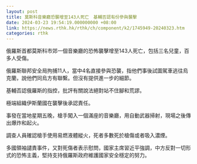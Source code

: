 ```yaml
---
layout: post
title: 莫斯科音樂廳恐襲增至143人死亡　基輔否認有份參與襲擊
date: 2024-03-23 19:54:19.000000000 +08:00
link: https://news.rthk.hk/rthk/ch/component/k2/1745949-20240323.htm
categories: rthk
---
```


俄羅斯首都莫斯科市郊一個音樂廳的恐怖襲擊增至143人死亡，包括三名兒童，百多人受傷。

俄羅斯聯邦安全局拘捕11人，當中4名直接參與恐襲，指他們事後試圖駕車逃往烏克蘭，說他們同烏方有聯繫。但沒有提供進一步的細節。

基輔否認俄羅斯的指控，批評有關說法絕對站不住腳和荒謬。

極端組織伊斯蘭國在襲擊後承認責任。

事發在當地星期五晚，槍手闖入一個滿座的音樂廳，用自動武器掃射，現場之後傳出爆炸和起火。

調查人員確認槍手使用易燃液體縱火，死者多數死於槍傷或者吸入濃煙。

多國領袖譴責事件，又對死傷者表示慰問，國家主席習近平強調，中方反對一切形式的恐怖主義，堅持支持俄羅斯政府維護國家安全穩定的努力。
